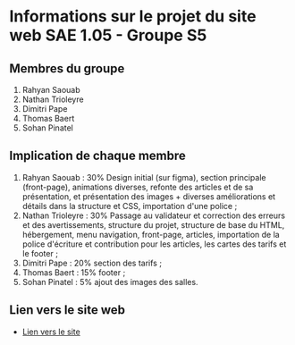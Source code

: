 # Informations sur le projet du site web SAE 1.05 - Groupe S5

## Membres du groupe
1. Rahyan Saouab
2. Nathan Trioleyre
3. Dimitri Pape
4. Thomas Baert
5. Sohan Pinatel

## Implication de chaque membre
1. Rahyan Saouab : 30% Design initial (sur figma), section principale (front-page), animations diverses, refonte des articles et de sa présentation, et présentation des images + diverses améliorations et détails dans la structure et CSS, importation d'une police ;
2. Nathan Trioleyre : 30% Passage au validateur et correction des erreurs et des avertissements, structure du projet, structure de base du HTML, hébergement, menu navigation, front-page, articles, importation de la police d'écriture et contribution pour les articles, les cartes des tarifs et le footer ;
3. Dimitri Pape : 20% section des tarifs ;
4. Thomas Baert : 15% footer ;
5. Sohan Pinatel : 5% ajout des images des salles.

## Lien vers le site web
- [Lien vers le site](https://webinfo.iutmontp.univ-montp2.fr/~trioleyren/)
